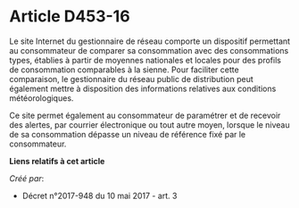 # Article D453-16

Le site Internet du gestionnaire de réseau comporte un dispositif permettant au consommateur de comparer sa consommation avec
des consommations types, établies à partir de moyennes nationales et locales pour des profils de consommation comparables à
la sienne. Pour faciliter cette comparaison, le gestionnaire du réseau public de distribution peut également mettre à
disposition des informations relatives aux conditions météorologiques.

Ce site permet également au consommateur de paramétrer et de recevoir des alertes, par courrier électronique ou tout autre
moyen, lorsque le niveau de sa consommation dépasse un niveau de référence fixé par le consommateur.

**Liens relatifs à cet article**

_Créé par_:

  - Décret n°2017-948 du 10 mai 2017 - art. 3
